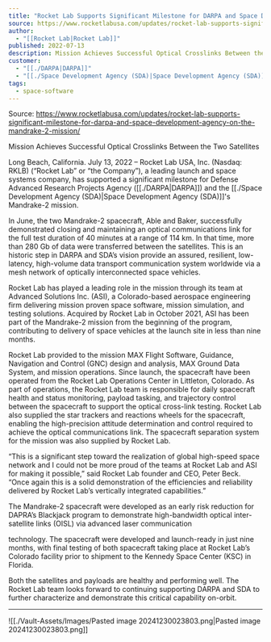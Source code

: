 ```yaml
---
title: "Rocket Lab Supports Significant Milestone for DARPA and Space Development Agency on the Mandrake-2 Mission "
source: https://www.rocketlabusa.com/updates/rocket-lab-supports-significant-milestone-for-darpa-and-space-development-agency-on-the-mandrake-2-mission/
author:
  - "[[Rocket Lab|Rocket Lab]]"
published: 2022-07-13
description: Mission Achieves Successful Optical Crosslinks Between the Two Satellites
customer:
  - "[[./DARPA|DARPA]]"
  - "[[./Space Development Agency (SDA)|Space Development Agency (SDA)]]"
tags:
  - space-software
---
```


Source: https://www.rocketlabusa.com/updates/rocket-lab-supports-significant-milestone-for-darpa-and-space-development-agency-on-the-mandrake-2-mission/

Mission Achieves Successful Optical Crosslinks Between the Two Satellites

Long Beach, California. July 13, 2022 – Rocket Lab USA, Inc. (Nasdaq: RKLB) (“Rocket Lab” or “the Company”), a leading launch and space systems company, has supported a significant milestone for Defense Advanced Research Projects Agency ([[./DARPA|DARPA]]) and the [[./Space Development Agency (SDA)|Space Development Agency (SDA)]]'s Mandrake-2 mission.

In June, the two Mandrake-2 spacecraft, Able and Baker, successfully demonstrated closing and maintaining an optical communications link for the full test duration of 40 minutes at a range of 114 km. In that time, more than 280 Gb of data were transferred between the satellites. This is an historic step in DARPA and SDA’s vision provide an assured, resilient, low-latency, high-volume data transport communication system worldwide via a mesh network of optically interconnected space vehicles. 

Rocket Lab has played a leading role in the mission through its team at Advanced Solutions Inc. (ASI), a Colorado-based aerospace engineering firm delivering mission proven space software, mission simulation, and testing solutions. Acquired by Rocket Lab in October 2021, ASI has been part of the Mandrake-2 mission from the beginning of the program, contributing to delivery of space vehicles at the launch site in less than nine months.

Rocket Lab provided to the mission MAX Flight Software, Guidance, Navigation and Control (GNC) design and analysis, MAX Ground Data System, and mission operations. Since launch, the spacecraft have been operated from the Rocket Lab Operations Center in Littleton, Colorado. As part of operations, the Rocket Lab team is responsible for daily spacecraft health and status monitoring, payload tasking, and trajectory control between the spacecraft to support the optical cross-link testing. Rocket Lab also supplied the star trackers and reactions wheels for the spacecraft, enabling the high-precision attitude determination and control required to achieve the optical communications link. The spacecraft separation system for the mission was also supplied by Rocket Lab.

“This is a significant step toward the realization of global high-speed space network and I could not be more proud of the teams at Rocket Lab and ASI for making it possible,” said Rocket Lab founder and CEO, Peter Beck. “Once again this is a solid demonstration of the efficiencies and reliability delivered by Rocket Lab’s vertically integrated capabilities.”

The Mandrake-2 spacecraft were developed as an early risk reduction for DAPRA’s Blackjack program to demonstrate high-bandwidth optical inter-satellite links (OISL) via advanced laser communication

technology. The spacecraft were developed and launch-ready in just nine months, with final testing of both spacecraft taking place at Rocket Lab’s Colorado facility prior to shipment to the Kennedy Space Center (KSC) in Florida.

Both the satellites and payloads are healthy and performing well. The Rocket Lab team looks forward to continuing supporting DARPA and SDA to further characterize and demonstrate this critical capability on-orbit.

---

![[./Vault-Assets/Images/Pasted image 20241230023803.png|Pasted image 20241230023803.png]]